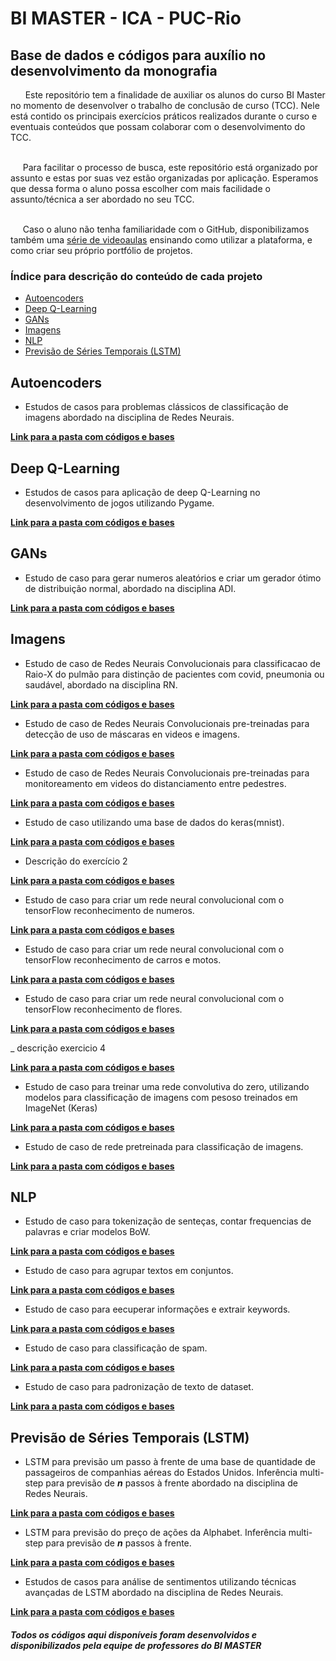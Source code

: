 # BI MASTER - ICA - PUC-Rio

## Base de dados e códigos para auxílio no desenvolvimento da monografia

<td align="justify">&nbsp;&nbsp;&nbsp;&nbsp;&nbsp; Este repositório tem a finalidade de auxiliar os alunos do curso BI Master no momento de desenvolver o trabalho de conclusão de curso (TCC). Nele está contido os principais exercícios práticos realizados durante o curso e eventuais conteúdos que possam colaborar com o desenvolvimento do TCC.
 
<br>&nbsp;&nbsp;&nbsp;&nbsp;&nbsp;Para facilitar o processo de busca, este repositório está organizado por assunto e estas por suas vez estão organizadas por aplicação. Esperamos que dessa forma o aluno possa escolher com mais facilidade o assunto/técnica a ser abordado no seu TCC.

<br>&nbsp;&nbsp;&nbsp;&nbsp;&nbsp;Caso o aluno não tenha familiaridade com o GitHub, disponibilizamos também uma [série de videoaulas](https://www.youtube.com/playlist?list=PLfEcFOwgdKlcEr83dQN-fUBPrPF1dsbd3) ensinando como utilizar a plataforma, e como criar seu próprio portfólio de projetos.


### Índice para descrição do conteúdo de cada projeto
  
- [Autoencoders](#auto-encoders)
- [Deep Q-Learning](#deep-q-learning)
- [GANs](#gans)
- [Imagens](#imagens)
- [NLP](#nlp)
- [Previsão de Séries Temporais (LSTM)](#previsão-de-séries-temporais-LSTM)

<h2 id="auto-encoders">Autoencoders</h2>

- Estudos de casos para problemas clássicos de classificação de imagens abordado na disciplina de Redes Neurais.

[**Link para a pasta com códigos e bases**](https://github.com/ICA-PUC/BI-Master/tree/master/Deep%20Learning/Autoencoders)

<h2 id="deep-q-learning">Deep Q-Learning</h2>

- Estudos de casos para aplicação de deep Q-Learning no desenvolvimento de jogos utilizando Pygame. 

[**Link para a pasta com códigos e bases**](https://github.com/ICA-PUC/BI-Master/tree/master/Deep%20Learning/Deep%20Q-Learning)

<h2 id="gans">GANs</h2>

- Estudo de caso para gerar numeros aleatórios e criar um gerador ótimo de distribuição normal, abordado na disciplina ADI.

[**Link para a pasta com códigos e bases**](https://github.com/ICA-PUC/BI-Master/tree/master/Deep%20Learning/GANs)

<h2 id="imagens">Imagens</h2>

- Estudo de caso de Redes Neurais Convolucionais para classificacao de Raio-X do pulmão para distinção de pacientes com covid, pneumonia ou saudável, abordado na disciplina RN.

[**Link para a pasta com códigos e bases**](https://github.com/ICA-PUC/BI-Master/tree/master/Deep%20Learning/Imagens/Covid-19)

- Estudo de caso de Redes Neurais Convolucionais pre-treinadas para detecção de uso de máscaras en videos e imagens.

[**Link para a pasta com códigos e bases**](https://github.com/ICA-PUC/BI-Master/tree/master/Deep%20Learning/Imagens/Deteccao_uso_mascaras)

- Estudo de caso de Redes Neurais Convolucionais pre-treinadas para monitoreamento em videos do distanciamento entre pedestres.

[**Link para a pasta com códigos e bases**](https://github.com/ICA-PUC/BI-Master/tree/master/Deep%20Learning/Imagens/Distanciamento_Social)

- Estudo de caso utilizando uma base de dados do keras(mnist).

[**Link para a pasta com códigos e bases**](https://github.com/ICA-PUC/BI-Master/tree/master/Deep%20Learning/Imagens/exerc%C3%ADcio%201)

- Descrição do exercício 2 

[**Link para a pasta com códigos e bases**](https://github.com/ICA-PUC/BI-Master/tree/master/Deep%20Learning/Imagens/exerc%C3%ADcio%202)

- Estudo de caso para criar um rede neural convolucional com o tensorFlow reconhecimento de numeros.

[**Link para a pasta com códigos e bases**](https://github.com/ICA-PUC/BI-Master/tree/master/Deep%20Learning/Imagens/Data%20Augmentation/exerc%C3%ADcio%201)

- Estudo de caso para criar um rede neural convolucional com o tensorFlow reconhecimento de carros e motos.

[**Link para a pasta com códigos e bases**](https://github.com/ICA-PUC/BI-Master/tree/master/Deep%20Learning/Imagens/Data%20Augmentation/exerc%C3%ADcio%202)

- Estudo de caso para criar um rede neural convolucional com o tensorFlow reconhecimento de flores.

[**Link para a pasta com códigos e bases**](https://github.com/ICA-PUC/BI-Master/tree/master/Deep%20Learning/Imagens/Data%20Augmentation/exerc%C3%ADcio%203)

_ descrição exercicio 4

[**Link para a pasta com códigos e bases**](https://github.com/ICA-PUC/BI-Master/tree/master/Deep%20Learning/Imagens/Data%20Augmentation/exerc%C3%ADcio%204)

- Estudo de caso para treinar uma rede convolutiva do zero, utilizando modelos para classificação de imagens com pesoso treinados em ImageNet (Keras)

[**Link para a pasta com códigos e bases**](https://github.com/ICA-PUC/BI-Master/tree/master/Deep%20Learning/Imagens/Data%20Augmentation/exercicio%205)

- Estudo de caso de rede pretreinada para classificação de imagens.

[**Link para a pasta com códigos e bases**](https://github.com/ICA-PUC/BI-Master/tree/master/Deep%20Learning/Imagens/Data%20Augmentation/exercicio%20redes%20pretreinadas)

<h2 id="nlp">NLP</h2>

- Estudo de caso para tokenização de senteças, contar frequencias de palavras e criar modelos BoW.

[**Link para a pasta com códigos e bases**](https://github.com/ICA-PUC/BI-Master/tree/master/Deep%20Learning/NLP/Estudo%201)

- Estudo de caso para agrupar textos em conjuntos. 

[**Link para a pasta com códigos e bases**](https://github.com/ICA-PUC/BI-Master/tree/master/Deep%20Learning/NLP/Estudo%202)

- Estudo de caso para eecuperar informações e extrair keywords.

[**Link para a pasta com códigos e bases**](https://github.com/ICA-PUC/BI-Master/tree/master/Deep%20Learning/NLP/Estudo%203)

- Estudo de caso para classificação de spam.

[**Link para a pasta com códigos e bases**](https://github.com/ICA-PUC/BI-Master/tree/master/Deep%20Learning/NLP/Estudo%204)

- Estudo de caso para padronização de texto de dataset.

[**Link para a pasta com códigos e bases**](https://github.com/ICA-PUC/BI-Master/tree/master/Deep%20Learning/NLP/Estudo%205)

<h2 id="previsão-de-séries-temporais-LSTM">Previsão de Séries Temporais (LSTM)</h2>

- LSTM para previsão um passo à frente de uma base de quantidade de passageiros de companhias aéreas do Estados Unidos. Inferência multi-step para previsão de **_n_** passos à frente abordado na disciplina de Redes Neurais.

[**Link para a pasta com códigos e bases**](https://github.com/ICA-PUC/BI-Master/tree/master/Deep%20Learning/Previs%C3%A3o%20de%20S%C3%A9ries%20Temporais%20(LSTM)/airlinePassengers)

- LSTM para previsão do preço de ações da Alphabet. Inferência multi-step para previsão de **_n_** passos à frente.

[**Link para a pasta com códigos e bases**](https://github.com/ICA-PUC/BI-Master/tree/master/Deep%20Learning/Previs%C3%A3o%20de%20S%C3%A9ries%20Temporais%20(LSTM)/lstm_exercicio_stockmarket)

- Estudos de casos para análise de sentimentos utilizando técnicas avançadas de LSTM abordado na disciplina de Redes Neurais.

[**Link para a pasta com códigos e bases**](https://github.com/ICA-PUC/BI-Master/tree/master/Deep%20Learning/Previs%C3%A3o%20de%20S%C3%A9ries%20Temporais%20(LSTM)/Estudos%20Simulados)

##### Todos os códigos aqui disponíveis foram desenvolvidos e disponibilizados pela equipe de professores do BI MASTER

